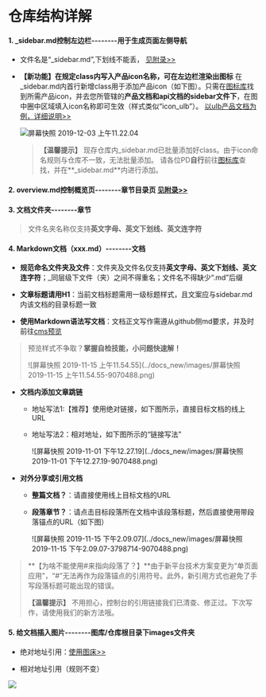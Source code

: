 # 仓库结构详解

#### 	1. _sidebar.md控制左边栏--------用于生成页面左侧导航   

- 文件名是“\_sidebar.md”,下划线不能丢，	 [见附录>>](#附录_可复制的markdown模版)

- **【新功能】在规定class内写入产品icon名称，可在左边栏渲染出图标**
  在_sidebar.md内首行新增class用于添加产品icon（如下图）。只需在[图标库](https://console-font.pre.ucloudadmin.com/www/preview)找到所需产品icon，并去您所管辖的**产品文档和api文档的sidebar文件下**，在图中圈中区域填入icon名称即可生效（样式类似“icon_ulb”）。 [以ulb产品文档为例，详细说明>>](icon)

  ![屏幕快照 2019-12-03 上午11.22.04](../docs_new/images/class-9070488.png)

  > **【温馨提示】** 现存仓库内_sidebar.md已批量添加好class。由于icon命名规则与仓库不一致，无法批量添加。
  > 请各位PD**自行**前往[图标库](https://console-font.pre.ucloudadmin.com/www/preview)查找，并在**_sidebar.md**内进行添加。

#### 2.  overview.md控制概览页--------章节目录页   [见附录>>](#附录_可复制的markdown模版)

#### 3.  文档文件夹--------章节

> 文件名夹名称仅支持**英文字母、英文下划线、英文连字符**

#### 4.  Markdown文档（xxx.md）--------文档	

* **规范命名文件夹及文件**：文件夹及文件名仅支持**英文字母、英文下划线、英文连字符**；_同层级下文件（夹）之间不得重名；文件名不得缺少“.md”后缀

* **文章标题请用H1**：当前文档标题需用一级标题样式，且文案应与sidebar.md内该文档的目录标题一致

* **使用Markdown语法写文档**：文档正文写作需遵从github侧md要求，并及时前往[cms预览](cms.docs.ucloudadmin.com)

>  预览样式不争取？**掌握自检技能，小问题快速解！**
>
>  ![屏幕快照 2019-11-15 上午11.54.55](../docs_new/images/屏幕快照 2019-11-15 上午11.54.55-9070488.png)

* **文档内添加文章跳链**

  * 地址写法1:【推荐】使用绝对链接，如下图所示，直接目标文档的线上URL

  * 地址写法2：相对地址，如下图所示的“链接写法”

    ![屏幕快照 2019-11-01 下午12.27.19](../docs_new/images/屏幕快照 2019-11-01 下午12.27.19-9070488.png)

* **对外分享或引用文档**

  * **整篇文档？**：请直接使用线上目标文档的URL

  * **段落章节？**：请点击目标段落所在文档中该段落标题，然后直接使用带段落锚点的URL（如下图）

    ![屏幕快照 2019-11-15 下午2.09.07](../docs_new/images/屏幕快照 2019-11-15 下午2.09.07-3798714-9070488.png)

> **【为啥不能使用#来指向段落了？】**由于新平台技术方案变更为“单页面应用”，“#”无法再作为段落锚点的引用符号。此外，新引用方式也避免了手写段落标题可能出现的错误。
>
> **【温馨提示】** 不用担心，控制台的引用链接我们已清查、修正过。下次写作，请使用我们的新方法哦。

#### 5. **给文档插入图片--------图库/仓库根目录下images文件夹**

* 绝对地址引用：[使用图床>>](http://docs.ucloudadmin.com/5b10f62667ded1519074449f/edit)

- 相对地址引用（规则不变）

![](../docs_new/images/images-9070488.png)

